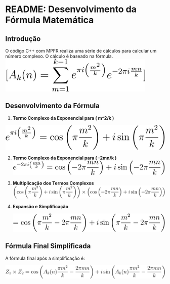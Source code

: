 # README: Desenvolvimento da Fórmula Matemática

## Introdução
O código C++ com MPFR realiza uma série de cálculos para calcular um número complexo. O cálculo é baseado na fórmula.
![Equação](imagens/ak.svg)

## Desenvolvimento da Fórmula
1. **Termo Complexo da Exponencial para \( m^2/k \)**
  
  ![Equação](Img/real1.svg)


2. **Termo Complexo da Exponencial para \( -2mn/k \)**
    ![Equação](Img/imeginario1.svg)

3. **Multiplicação dos Termos Complexos**
   ![Equação](Img/mutiplicacaoC.svg)

4. **Expansão e Simplificação**
   
    ![Equação](Img/tt.svg)

## Fórmula Final Simplificada
A fórmula final após a simplificação é:

   ![Equação](Img/final.svg)
